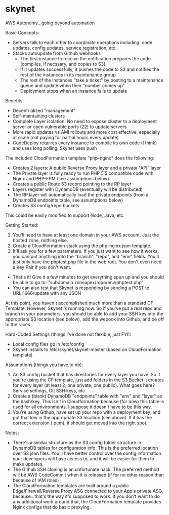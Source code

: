 skynet
======
AWS Autonomy...going beyond automation

Basic Concepts:
- Servers talk to each other to coordinate operations including: code updates, config updates, service registration, etc.
- Stacks autoupdate from Github webhooks
  - The first instance to receive the notification prepares the code (compiles, if necssary, and copies to S3)
  - If it updates successfully, it pushes the code to S3 and notifies the rest of the instances in its maintenance group
  - The rest of the instances "take a ticket" by posting to a maintenance queue and update when their "number comes up"
  - Deployment stops when an instance fails to update

Benefits:
- Decentrialized "management"
- Self-maintaining clusters
- Complete Layer isolation. No need to expose cluster to a deployment server or open vulnerable ports (22) to update servers
- More rapid updates vs AMI rollouts and more cost effective, especially at scale (not paying for partial hours every update)
- CodeDeploy requires every instance to compile its own code (I think) and uses long polling. Skynet uses push

The included CloudFormation template "php-nginx" does the following:
- Creates 2 layers: A public Reverse Proxy layer and a private "API" layer
- The Private layer is fully ready to run PHP 5.5 compatible code with Nginx and PHP-FPM (see assumptions below)
- Creates a public Route 53 record pointing to the RP layer
- Layers register with DynamoDB (eventually will be distributed)
- The RP layer will automatically load the private endpoints (from a DynamoDB endpoints table, see assumptions below)
- Creates S3 config/repo buckets

This could be easily modified to support Node, Java, etc.

Getting Started:<br>
1) You'll need to have at least one domain in your AWS account. Just the hosted zone, nothing else.<br>
2) Create a CloudFormation stack using the php-nginx.json template.<br>
3) It'll ask you for a few parameters. If you just want to see how it works, you can put anything into the "branch", "repo", and "env" fields. You'll just only have the phptest.php file in the web root. You don't even need a Key Pair if you don't want.<br>
- That's it! Give it a few minutes to get everything spun up and you should be able to go to: "subdomain.zoneapex/repo/env/phptest.php"
- You can also test that Skynet is responding by sending a POST to URL:1666/update with any JSON

At this point, you haven't accomplished much more than a standard CF Template. However, Skynet *is* running now. So if you've put a real repo and branch in your parameters, you should be able to add your SSH key into the appropriate S3 location (see below), add the webook into Github, and be off to the races.

Hard-Coded Settings (things I've done not flexible, just FYI):
- Local config files go in /etc/config
- Skynet installs to /etc/skynet/skynet-master (based on CloudFormation template)

Assumptions (things you have to do):<br>
1) An S3 config bucket that has directories for every layer you have. So if you're using the CF template, just add folders in the S3 Bucket it creates for every layer (at least 2, one private, one public). What goes here? Service settings, Git SSH keys, etc<br>
2) Create a (blank) DynamoDB "endpoints" table with "env" and "layer" as the hash/key. This isn't in Cloudformation because (for now) this table is used for all environments. I suppose it doesn't have to be this way.<br>
3) You're using Github, have set up your repo with a deployment key, and put that key in the appropriate S3 location (see above). If it has the correct extension (.pem), it should get moved into the right spot.

Notes:
- There's a similar structure as the S3 config folder structure in DynamoDB tables for configuration info. This is the preferred location over S3 json files. You'll have better control over the config information your developers will have access to, and it will be easier for them to make updates.
- The Github SSH cloning is an unfortunate hack. The preferred method will be AWS CodeCommit when it is released (if for no other reason than because of IAM roles)
- The CloudFormation templates are built around a public Edge/Firewall/Reverse Proxy ASG connected to your App's private ASG, because...that's the way it's supposed to work. If you don't want to do any additional work around that, the CloudFormation template provides Nginx configs that do basic proxying.
